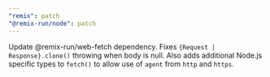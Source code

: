```yaml
---
"remix": patch
"@remix-run/node": patch
---
```


Update @remix-run/web-fetch dependency. Fixes `{Request | Response}.clone()` throwing when body is null. Also adds additional Node.js specific types to `fetch()` to allow use of `agent` from `http` and `https`.
